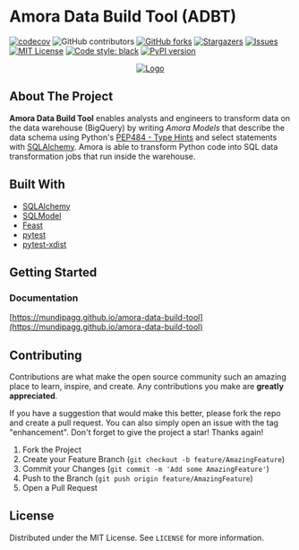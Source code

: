# Amora Data Build Tool (ADBT)

[![codecov](https://codecov.io/gh/mundipagg/amora-data-build-tool/branch/main/graph/badge.svg?token=NXCHI3026S)](https://codecov.io/gh/mundipagg/amora-data-build-tool)
![GitHub contributors](https://img.shields.io/github/contributors/mundipagg/amora-data-build-tool?style=flat-square)
[![GitHub forks](https://img.shields.io/github/forks/mundipagg/amora-data-build-tool?style=flat-square)](https://github.com/mundipagg/amora-data-build-tool/network)
[![Stargazers](https://img.shields.io/github/stars/mundipagg/amora-data-build-tool?style=flat-square)](https://github.com/mundipagg/amora-data-build-tool/stargazers)
[![Issues](https://img.shields.io/github/issues/mundipagg/amora-data-build-tool?style=flat-square)](https://github.com/mundipagg/amora-data-build-tool/issues)
[![MIT License](https://img.shields.io/github/license/mundipagg/amora-data-build-tool?style=flat-square)](https://github.com/mundipagg/amora-data-build-tool/blob/main/LICENSE)
[![Code style: black](https://img.shields.io/badge/code%20style-black-000000.svg)](https://github.com/ambv/black)
[![PyPI version](https://badge.fury.io/py/amora.svg)](https://badge.fury.io/py/amora)

<div align="center">
    <a href="https://www.github.com/mundipagg/amora-data-build-tool">
        <img src="./docs_src/static/amora-stonetech-media.png" alt="Logo" />
    </a>
</div>

## About The Project

 **Amora Data Build Tool** enables analysts and engineers to transform data on the data warehouse (BigQuery) 
by writing *Amora Models* that describe the data schema using Python's [PEP484 - Type Hints](https://www.python.org/dev/peps/pep-0484/) 
and select statements with [SQLAlchemy](https://github.com/sqlalchemy/sqlalchemy). Amora is able to transform Python 
code into SQL data transformation jobs that run inside the warehouse.

## Built With

* [SQLAlchemy](https://github.com/sqlalchemy/sqlalchemy)
* [SQLModel](https://github.com/tiangolo/sqlmodel)
* [Feast](https://github.com/feast-dev/feast)
* [pytest](https://github.com/pytest-dev/pytest)
* [pytest-xdist](https://github.com/pytest-dev/pytest-xdist)

## Getting Started
### Documentation

[https://mundipagg.github.io/amora-data-build-tool](https://mundipagg.github.io/amora-data-build-tool)

## Contributing

Contributions are what make the open source community such an amazing place to learn, inspire, and create. Any contributions you make are **greatly appreciated**.

If you have a suggestion that would make this better, please fork the repo and create a pull request. You can also simply open an issue with the tag "enhancement".
Don't forget to give the project a star! Thanks again!

1. Fork the Project
2. Create your Feature Branch (`git checkout -b feature/AmazingFeature`)
3. Commit your Changes (`git commit -m 'Add some AmazingFeature'`)
4. Push to the Branch (`git push origin feature/AmazingFeature`)
5. Open a Pull Request

## License

Distributed under the MIT License. See `LICENSE` for more information.